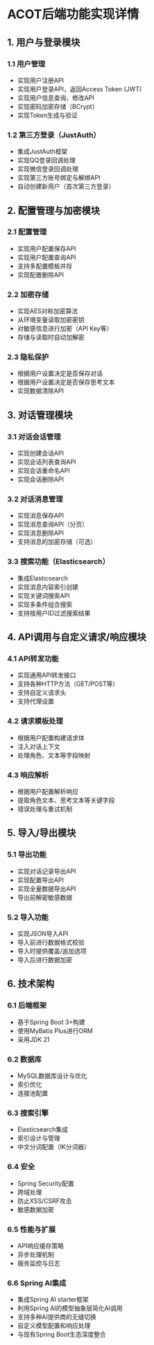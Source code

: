 # ACOT后端功能实现详情

## 1. 用户与登录模块

### 1.1 用户管理
- 实现用户注册API
- 实现用户登录API，返回Access Token (JWT)
- 实现用户信息查询、修改API
- 实现密码加密存储（BCrypt）
- 实现Token生成与验证

### 1.2 第三方登录（JustAuth）
- 集成JustAuth框架
- 实现QQ登录回调处理
- 实现微信登录回调处理
- 实现第三方账号绑定与解绑API
- 自动创建新用户（首次第三方登录）

## 2. 配置管理与加密模块

### 2.1 配置管理
- 实现用户配置保存API
- 实现用户配置查询API
- 支持多配置模板并存
- 实现配置删除API

### 2.2 加密存储
- 实现AES对称加密算法
- 从环境变量读取加密密钥
- 对敏感信息进行加密（API Key等）
- 存储与读取时自动加解密

### 2.3 隐私保护
- 根据用户设置决定是否保存对话
- 根据用户设置决定是否保存思考文本
- 实现数据清除API

## 3. 对话管理模块

### 3.1 对话会话管理
- 实现创建会话API
- 实现会话列表查询API
- 实现会话重命名API
- 实现会话删除API

### 3.2 对话消息管理
- 实现消息保存API
- 实现消息查询API（分页）
- 实现消息删除API
- 支持消息的加密存储（可选）

### 3.3 搜索功能（Elasticsearch）
- 集成Elasticsearch
- 实现消息内容索引创建
- 实现关键词搜索API
- 实现多条件组合搜索
- 支持按用户ID过滤搜索结果

## 4. API调用与自定义请求/响应模块

### 4.1 API转发功能
- 实现通用API转发接口
- 支持各种HTTP方法（GET/POST等）
- 支持自定义请求头
- 支持代理设置

### 4.2 请求模板处理
- 根据用户配置构建请求体
- 注入对话上下文
- 处理角色、文本等字段映射

### 4.3 响应解析
- 根据用户配置解析响应
- 提取角色文本、思考文本等关键字段
- 错误处理与重试机制

## 5. 导入/导出模块

### 5.1 导出功能
- 实现对话记录导出API
- 实现配置导出API
- 实现全量数据导出API
- 导出前解密敏感数据

### 5.2 导入功能
- 实现JSON导入API
- 导入前进行数据格式校验
- 导入时提供覆盖/追加选项
- 导入后进行数据加密

## 6. 技术架构

### 6.1 后端框架
- 基于Spring Boot 3+构建
- 使用MyBatis Plus进行ORM
- 采用JDK 21

### 6.2 数据库
- MySQL数据库设计与优化
- 索引优化
- 连接池配置

### 6.3 搜索引擎
- Elasticsearch集成
- 索引设计与管理
- 中文分词配置（IK分词器）

### 6.4 安全
- Spring Security配置
- 跨域处理
- 防止XSS/CSRF攻击
- 敏感数据加密

### 6.5 性能与扩展
- API响应缓存策略
- 异步处理机制
- 服务监控与日志

### 6.6 Spring AI集成
- 集成Spring AI starter框架
- 利用Spring AI的模型抽象层简化AI调用
- 支持多种AI提供商的无缝切换
- 自定义模型配置和响应处理
- 与现有Spring Boot生态深度整合 